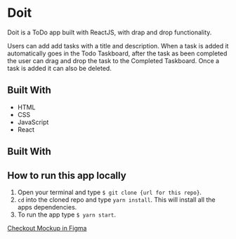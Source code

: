 # Doit

Doit is a ToDo app built with ReactJS, with drap and drop functionality.

Users can add add tasks with a title and description. When a task is added it automatically goes in the Todo Taskboard, after the task as been completed the user can drag and drop the task to the Completed Taskboard. Once a task is added it can also be deleted.

## Built With

- HTML
- CSS
- JavaScript
- React

## Built With

## How to run this app locally

1. Open your terminal and type `$ git clone {url for this repo}`.
2. `cd` into the cloned repo and type `yarn install`. This will install all the apps dependencies.
3. To run the app type `$ yarn start`.

[Checkout Mockup in Figma](https://www.figma.com/file/z6eZUhp73UtspCjT33q9DG/ToDo-App?node-id=0%3A1)
